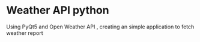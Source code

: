 # Weather API python
Using PyQt5 and Open Weather API , creating an simple application to fetch weather report
